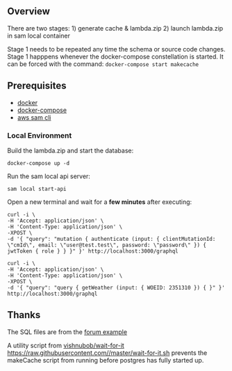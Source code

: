 ## Overview

There are two stages:
    1) generate cache & lambda.zip
    2) launch lambda.zip in sam local container

Stage 1 needs to be repeated any time the schema or source code changes. Stage 1 happpens whenever the docker-compose constellation is started. It can be forced with the command: `docker-compose start makecache`

## Prerequisites

* [docker](https://docs.docker.com/install/)
* [docker-compose](https://docs.docker.com/compose/install/)
* [aws sam cli](https://docs.aws.amazon.com/lambda/latest/dg/sam-cli-requirements.html)

### Local Environment
Build the lambda.zip and start the database:

    docker-compose up -d

Run the sam local api server: 

    sam local start-api

Open a new terminal and wait for a **few minutes** after executing:

    curl -i \
    -H 'Accept: application/json' \
    -H 'Content-Type: application/json' \
    -XPOST \
    -d '{ "query": "mutation { authenticate (input: { clientMutationId: \"cmId\", email: \"user@test.test\", password: \"password\" }) { jwtToken { role } } }" }' http://localhost:3000/graphql

    curl -i \
    -H 'Accept: application/json' \
    -H 'Content-Type: application/json' \
    -XPOST \
    -d '{ "query": "query { getWeather (input: { WOEID: 2351310 }) { }" }' http://localhost:3000/graphql


## Thanks
The SQL files are from the [forum example](https://github.com/graphile/postgraphile/tree/master/examples/forum)

A utility script from [vishnubob/wait-for-it](https://github.com/vishnubob/wait-for-it)
 https://raw.githubusercontent.com//master/wait-for-it.sh prevents the makeCache script from running before postgres has fully started up.

